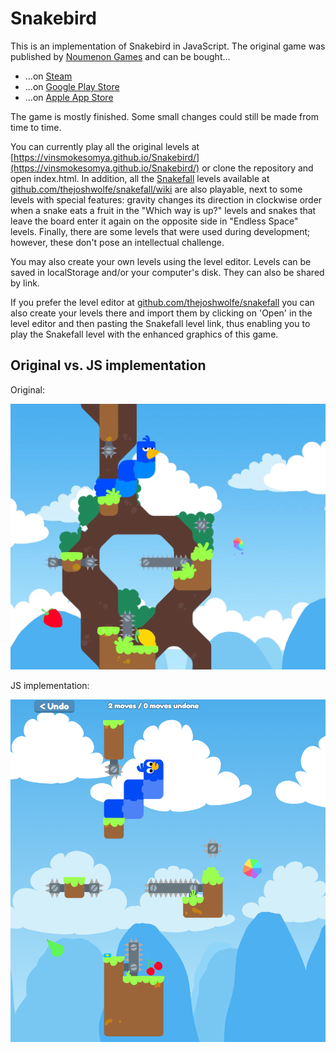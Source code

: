 # Snakebird

This is an implementation of Snakebird in JavaScript. The original
game was published by [Noumenon Games](http://noumenongames.com/)
and can be bought...
* ...on [Steam](https://store.steampowered.com/app/357300/Snakebird/)
* ...on [Google Play Store](https://play.google.com/store/apps/details?id=com.NoumenonGames.SnakeBird_Touch)
* ...on [Apple App Store](https://itunes.apple.com/de/app/snakebird/id1087075743?mt=8)

The game is mostly finished. Some small changes could still be made from time to time.

You can currently play all the original levels at
[https://vinsmokesomya.github.io/Snakebird/](https://vinsmokesomya.github.io/Snakebird/) or clone the
repository and open index.html. In addition, all the
[Snakefall](https://github.com/thejoshwolfe/snakefall) levels available at
[github.com/thejoshwolfe/snakefall/wiki](https://github.com/thejoshwolfe/snakefall/wiki)
are also playable, next to some levels with special features: gravity changes
its direction in clockwise order when a snake eats a fruit in the
"Which way is up?" levels and snakes that leave the board enter it again
on the opposite side in "Endless Space" levels. Finally, there are some
levels that were used during development; however, these don't pose an
intellectual challenge.

You may also create your own levels using the level editor. Levels can be saved in
localStorage and/or your computer's disk. They can also be shared by link.

If you prefer the level editor at [github.com/thejoshwolfe/snakefall](https://github.com/thejoshwolfe/snakefall)
you can also create your levels there and import them by clicking on 'Open' in the
level editor and then pasting the Snakefall level link, thus enabling you to play
the Snakefall level with the enhanced graphics of this game.

## Original vs. JS implementation

Original:

![Original Snakebird game](Original.png "Original game graphics")

JS implementation:

![Reimplemented Snakebird game](Fake.png "JS game graphics")
